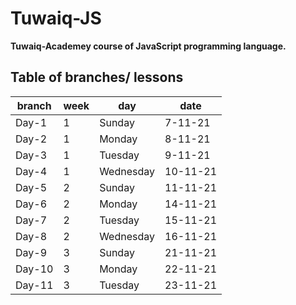 # Tuwaiq-JS

**Tuwaiq-Academey course of JavaScript programming language.**

## Table of branches/ lessons

| branch | week |   day    |    date    |
| ------ | ---- | -------- |------------|
| Day-1  |   1  | Sunday   |  7-11-21   |
| Day-2  |   1  | Monday   |  8-11-21   |
| Day-3  |   1  | Tuesday  |  9-11-21   |
| Day-4  |   1  | Wednesday|  10-11-21  |
| Day-5  |   2  | Sunday   |  11-11-21  |
| Day-6  |   2  | Monday   |  14-11-21  |
| Day-7  |   2  | Tuesday  |  15-11-21  |
| Day-8  |   2  | Wednesday|  16-11-21  |
| Day-9  |   3  | Sunday   |  21-11-21  |
| Day-10 |   3  | Monday   |  22-11-21  |
| Day-11 |   3  | Tuesday   |  23-11-21  |